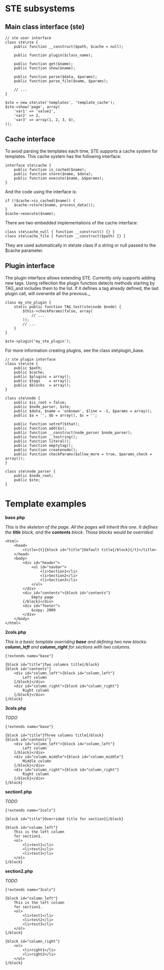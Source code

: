 

# STE subsystems #

## Main class interface (ste) ##

```
// ste user interface
class ste\ste {
	public function __construct($path, $cache = null);

	public function plugin($class_name);

	public function get($name);
	public function show($name);

	public function parse($data, $params);
	public function parse_file($name, $params);

	// ...
}
```

```
$ste = new ste\ste('templates', 'template_cache');
$ste->show('page', array(
	'var1' => 'value1',
	'var2' => 2,
	'var3' => array(1, 2, 3, 4),
));
```


## Cache interface ##

To avoid parsing the templates each time, STE supports a cache system for templates.
This cache system has the following interface:

```
interface ste\cache {
	public function is_cached($name);
	public function store($name, $data);
	public function execute($name, &$params);
}
```

And the code using the interface is:

```
if (!$cache->is_cached($name)) {
	$cache->store($name, process_data());
}
$cache->execute($name);
```

There are two embedded implementations of the cache interface:
```
class ste\cache_null { function __construct() {} }
class ste\cache_file { function __construct($path) {} }
```

They are used automatically in ste\ste class if a string or null passed to the $cache parameter.

## Plugin interface ##

The plugin interface allows extending STE.
Currently only supports adding new tags.
Using reflection the plugin function detects methods starting by TAG_and includes them to the list. If it defines a tag already defined, the last plugin call, will overwrite all the previous._

```
class my_ste_plugin {
	static public function TAG_test(ste\node $node) {
		$this->checkParams(false, array(
			// ...
		));
		// ...
	}
}

$ste->plugin('my_ste_plugin');
```

For more information creating plugins, see the class ste\plugin\_base.

```
// ste plugin interface
class ste\ste {
	public $path;
	public $cache;
	public $plugins = array();
	public $tags    = array();
	public $blocks  = array();
}

class ste\node {
	public $is_root = false;
	public $node_parser, $ste;
	public $data, $name = 'unknown', $line = -1, $params = array();
	public $a = '', $b = array(), $c = '';

	public function setref($that);
	public function add($v);
	public function __construct(node_parser $node_parser);
	public function __tostring();
	public function literal();
	public function emptytag();
	public function createnode();
	public function checkParams($allow_more = true, $params_check = array());
}

class ste\node_parser {
	public $node_root;
	public $ste;
}

```

# Template examples #

**base.php**

_This is the skeleton of the page. All the pages will inherit this one. It defines the **title** block, and the **contents** block. Those blocks would be overrided._
```
<html>
	<head>
		<title>{t}{block id="title"}Default title{/block}{/t}</title>
	</head>
	<body>
		<div id="header">
			<ul id="navbar">
				<li>Section1</li>
				<li>Section2</li>
				<li>Section3</li>
			</ul>
		</div>
		<div id="contents">{block id="contents"}
			Empty page
		{/block}</div>
		<div id="footer">
			&copy; 2009
		</div>
	</body>
</html>
```

**2cols.php**

_This is a basic template overriding **base** and defining two new blocks: **column\_left** and **column\_right** for sections with two columns._
```
{!extends name="base"}

{block id="title"}Two columns title{/block}
{block id="contents"}
	<div id="column_left">{block id="column_left"}
		Left column
	{/block}</div>
	<div id="column_right">{block id="column_right"}
		Right column
	{/block}</div>
{/block}
```

**3cols.php**

_TODO_
```
{!extends name="base"}

{block id="title"}Three columns title{/block}
{block id="contents"}
	<div id="column_left">{block id="column_left"}
		Left column
	{/block}</div>
	<div id="column_middle">{block id="column_middle"}
		Middle column
	{/block}</div>
	<div id="column_right">{block id="column_right"}
		Right column
	{/block}</div>
{/block}
```

**section1.php**

_TODO_
```
{!extends name="2cols"}

{block id="title"}Overrided title for section1{/block}

{block id="column_left"}
	This is the left column
	for section1.
	<ol>
		<li>test1</li>
		<li>test2</li>
		<li>test3</li>
	</ol>
{/block}

```

**section2.php**

_TODO_
```
{!extends name="3cols"}

{block id="column_left"}
	This is the left column
	for section1.
	<ol>
		<li>test1</li>
		<li>test2</li>
		<li>test3</li>
	</ol>
{/block}

{block id="column_right"}
	<ol>
		<li>right1</li>
		<li>right2</li>
	</ol>
{/block}
```
